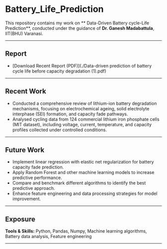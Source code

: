 # Battery_Life_Prediction

This repository contains my work on ** Data-Driven Battery  cycle-Life Prediction**, conducted under the guidance of **Dr. Ganesh  Madabattula**, IIT(BHU) Varanasi.

---

## Report

- [Download Recent Report (PDF)](./Data-driven prediction of battery cycle life before capacity degradation (1).pdf)

---

## Recent Work

- Conducted a comprehensive review of lithium-ion battery degradation mechanisms, focusing on electrochemical ageing, solid electrolyte interphase (SEI) formation, and capacity fade pathways.
- Analysed cycling data from 124 commercial lithium iron phosphate cells (MIT dataset), including voltage, current, temperature, and capacity profiles collected under controlled conditions.

---

## Future Work

- Implement linear regression with elastic net regularization for battery capacity fade prediction.
- Apply Random Forest and other machine learning models to increase predictive performance.
- Compare and benchmark different algorithms to identify the best predictive approach.
- Enhance feature engineering and data processing strategies for model improvement.

---

## Exposure

**Tools & Skills:** Python, Pandas, Numpy, Machine learning algorithms, Battery data analysis, Feature engineering

---

